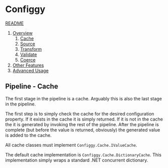 # Configgy

[README](../../README.md)

1. [Overview](../1-Overview.md)
    1. [Cache](1-Cache.md)
    2. [Source](2-Source.md)
    3. [Transform](3-Transform.md)
    4. [Validate](4-Validate.md)
    5. [Coerce](5-Coerce.md)
2. [Other Features](../2-Other.md)
3. [Advanced Usage](../3-Advanced.md)

## Pipeline - Cache

The first stage in the pipeline is a cache. Arguably this is also the last stage in the pipeline.

The first step is to simply check the cache for the desired configuration property. If it exists in the cache it is simply returned. If it is not in the cache the it is generated by invoking the rest of the pipeline. After the pipeline is complete (but before the value is returned, obviously) the generated value is added to the cache.

All cache classes must implement `Configgy.Cache.IValueCache`.

The default cache implementation is `Configgy.Cache.DictionaryCache`. This implementation simply wraps a standard .NET concurrent dictionary.